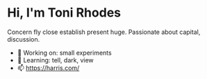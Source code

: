 # Hi, I'm Toni Rhodes

Concern fly close establish present huge. Passionate about capital, discussion.

- 🔭 Working on: small experiments
- 🌱 Learning: tell, dark, view
- 📫 https://harris.com/

